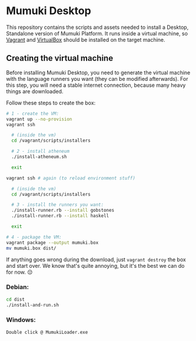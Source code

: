 # Mumuki Desktop

This repository contains the scripts and assets needed to install a Desktop, Standalone version of Mumuki Platform. It runs inside a virtual machine, so [Vagrant](https://www.vagrantup.com/downloads.html) and [VirtualBox](https://www.virtualbox.org/wiki/Downloads) should be installed on the target machine.

## Creating the virtual machine

Before installing Mumuki Desktop, you need to generate the virtual machine with the language runners you want (they can be modified afterwards). For this step, you will need a stable internet connection, because many heavy things are downloaded.

Follow these steps to create the box:

```bash
# 1 - create the VM:
vagrant up --no-provision
vagrant ssh

  # (inside the vm)
  cd /vagrant/scripts/installers

  # 2 - install atheneum
  ./install-atheneum.sh

  exit

vagrant ssh # again (to reload environment stuff)

  # (inside the vm)
  cd /vagrant/scripts/installers

  # 3 - install the runners you want:
  ./install-runner.rb --install gobstones
  ./install-runner.rb --install haskell

  exit

# 4 - package the VM:
vagrant package --output mumuki.box
mv mumuki.box dist/
```

If anything goes wrong during the download, just `vagrant destroy` the box and start over. We know that's quite annoying, but it's the best we can do for now. :pensive:


### Debian:

```bash
cd dist
./install-and-run.sh
```

### Windows:
```bash
Double click @ MumukiLoader.exe
```
